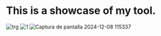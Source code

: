 # This is a showcase of my tool.

![trg](https://github.com/user-attachments/assets/6570e0c6-4b5b-4d84-9105-d3d2b4aa8a36)
![1](https://github.com/user-attachments/assets/0ebb06b5-731d-485d-a413-4ef9d69824ba)
![Captura de pantalla 2024-12-08 115337](https://github.com/user-attachments/assets/3144c54a-5b47-49cb-97a0-4e0bd6308821)
